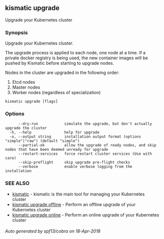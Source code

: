 ## kismatic upgrade

Upgrade your Kubernetes cluster

### Synopsis

Upgrade your Kubernetes cluster.

The upgrade process is applied to each node, one node at a time. If a private docker registry
is being used, the new container images will be pushed by Kismatic before starting to upgrade
nodes.

Nodes in the cluster are upgraded in the following order:

1. Etcd nodes
2. Master nodes
3. Worker nodes (regardless of specialization)


```
kismatic upgrade [flags]
```

### Options

```
      --dry-run            simulate the upgrade, but don't actually upgrade the cluster
  -h, --help               help for upgrade
  -o, --output string      installation output format (options "simple"|"raw") (default "simple")
      --partial-ok         allow the upgrade of ready nodes, and skip nodes that have been deemed unready for upgrade
      --restart-services   force restart cluster services (Use with care)
      --skip-preflight     skip upgrade pre-flight checks
      --verbose            enable verbose logging from the installation
```

### SEE ALSO

* [kismatic](kismatic.md)	 - kismatic is the main tool for managing your Kubernetes cluster
* [kismatic upgrade offline](kismatic_upgrade_offline.md)	 - Perform an offline upgrade of your Kubernetes cluster
* [kismatic upgrade online](kismatic_upgrade_online.md)	 - Perform an online upgrade of your Kubernetes cluster

###### Auto generated by spf13/cobra on 18-Apr-2018
